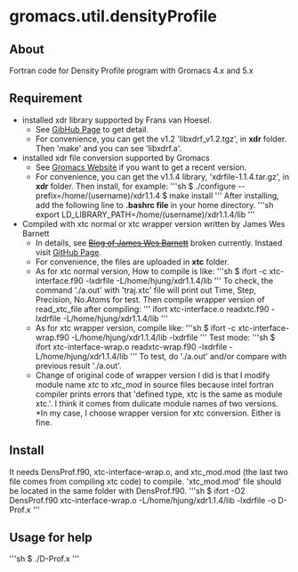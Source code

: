 # gromacs.util.densityProfile
## About
Fortran code for Density Profile program with Gromacs 4.x and 5.x

## Requirement
  * installed xdr library supported by Frans van Hoesel.
    * See [GibHub Page](https://github.com/Pappulab/xdrf) to get detail.
    * For convenience, you can get the v1.2 'libxdrf_v1.2.tgz', in **xdr** folder. Then 'make' and you can see 'libxdrf.a'.
  * installed xdr file conversion supported by Gromacs
    * See [Gromacs Website](http://www.gromacs.org/Developer_Zone/Programming_Guide/XTC_Library) if you want to get a recent version.
    * For convenience, you can get the v1.1.4 library, 'xdrfile-1.1.4.tar.gz', in **xdr** folder. Then install, for example:
'''sh
$ ./configure --prefix=/home/(username)/xdr1.1.4
$ make install
'''
After installing, add the following line to **.bashrc file** in your home directory.
'''sh
export LD_LIBRARY_PATH=/home/(username)/xdr1.1.4/lib
'''
  * Compiled with xtc normal or xtc wrapper version written by James Wes Barnett
    * In details, see ~~[Blog of James Wes Barnett](http://statthermo.blogspot.com)~~ broken currently. Instaed visit [GitHub Page](https://github.com/wesbarnett).
    * For convenience, the files are uploaded in **xtc** folder.
    * As for xtc normal version, How to compile is like: 
'''sh
$ ifort -c xtc-interface.f90 -lxdrfile -L/home/hjung/xdr1.1.4/lib
'''
      To check, the command './a.out' with 'traj.xtc' file will print out Time, Step, Precision, No.Atoms for test. Then compile wrapper version of read_xtc_file after compiling:
'''
ifort xtc-interface.o readxtc.f90 -lxdrfile -L/home/hjung/xdr1.1.4/lib
'''
    * As for xtc wrapper version, compile like:
'''sh
$ ifort -c xtc-interface-wrap.f90 -L/home/hjung/xdr1.1.4/lib -lxdrfile
'''
      Test mode:
'''sh
$ ifort xtc-interface-wrap.o readxtc-wrap.f90 -lxdrfile -L/home/hjung/xdr1.1.4/lib
'''
      To test, do './a.out' and/or compare with previous result './a.out'.
    * Change of original code of wrapper version I did is that I modify module name *xtc* to *xtc_mod* in source files because intel fortran compiler prints errors that 'defined type, xtc is the same as module xtc.'. I think it comes from dulicate module names of two versions.
    *In my case, I choose wrapper version for xtc conversion. Either is fine.

## Install
It needs DensProf.f90, xtc-interface-wrap.o, and xtc_mod.mod (the last two file comes from compiling xtc code) to compile. 'xtc_mod.mod' file should be located in the same folder with DensProf.f90.
'''sh
$ ifort -O2 DensProf.f90 xtc-interface-wrap.o -L/home/hjung/xdr1.1.4/lib -lxdrfile -o D-Prof.x 
'''

## Usage for help
'''sh
$ ./D-Prof.x
'''


